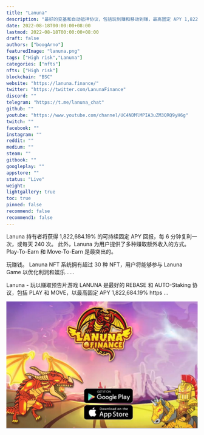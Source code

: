 ```yaml
---
title: "Lanuna"
description: "最好的变基和自动抵押协议，包括玩到赚和移动到赚，最高固定 APY 1,822,684.19%"
date: 2022-08-18T00:00:00+08:00
lastmod: 2022-08-18T00:00:00+08:00
draft: false
authors: ["boogArno"]
featuredImage: "lanuna.png"
tags: ["High risk","Lanuna"]
categories: ["nfts"]
nfts: ["High risk"]
blockchain: "BSC"
website: "https://lanuna.finance/"
twitter: "https://twitter.com/LanunaFinance"
discord: ""
telegram: "https://t.me/lanuna_chat"
github: ""
youtube: "https://www.youtube.com/channel/UC4NDMlMPIA3uZM3QRQ9yH6g"
twitch: ""
facebook: ""
instagram: ""
reddit: ""
medium: ""
steam: ""
gitbook: ""
googleplay: ""
appstore: ""
status: "Live"
weight: 
lightgallery: true
toc: true
pinned: false
recommend: false
recommend1: false
---
```

Lanuna 持有者将获得 1,822,684.19% 的可持续固定 APY 回报，每 6 分钟复利一次，或每天 240 次。
此外，Lanuna 为用户提供了多种赚取额外收入的方式。 Play-To-Earn 和 Move-To-Earn 是最突出的。

玩赚钱。 Lanuna NFT 系统拥有超过 30 种 NFT，用户将能够参与 Lanuna Game 以优化利润和娱乐......

Lanuna - 玩以赚取预告片游戏 LANUNA 是最好的 REBASE 和 AUTO-Staking 协议，包括 PLAY 和 MOVE，以最高固定 APY 1,822,684.19% https ...

![lanuna-dapp-games-bsc-image1_c6dd26b5df555fb14effffae645d05b8](lanuna-dapp-games-bsc-image1_c6dd26b5df555fb14effffae645d05b8.png)